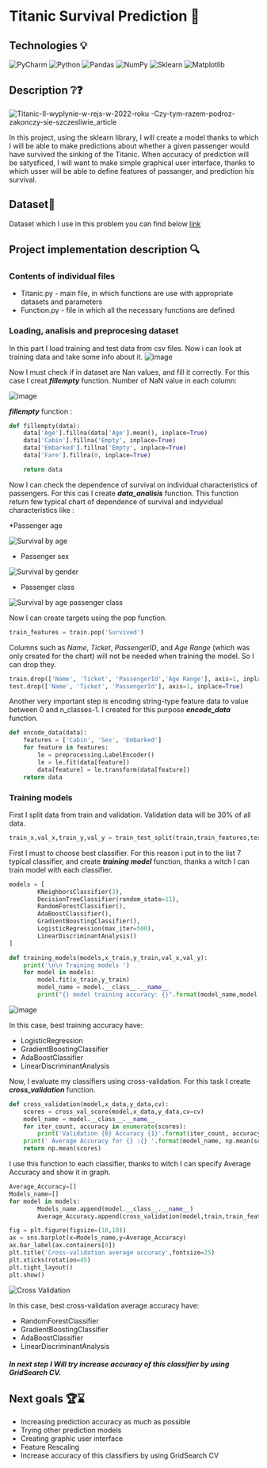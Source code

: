 # Titanic Survival Prediction 🚢
## Technologies 💡
![PyCharm](https://img.shields.io/badge/pycharm-143?style=for-the-badge&logo=pycharm&logoColor=black&color=black&labelColor=green)
![Python](https://img.shields.io/badge/python-3670A0?style=for-the-badge&logo=python&logoColor=ffdd54)
![Pandas](https://img.shields.io/badge/pandas-%23150458.svg?style=for-the-badge&logo=pandas&logoColor=white)
![NumPy](https://img.shields.io/badge/numpy-%23013243.svg?style=for-the-badge&logo=numpy&logoColor=white)
![Sklearn](https://img.shields.io/badge/scikit--learn-%23F7931E.svg?style=for-the-badge&logo=scikit-learn&logoColor=white)
![Matplotlib](https://img.shields.io/badge/Matplotlib-%23ffffff.svg?style=for-the-badge&logo=Matplotlib&logoColor=black)


## Description ❔❓
![Titanic-II-wyplynie-w-rejs-w-2022-roku -Czy-tym-razem-podroz-zakonczy-sie-szczesliwie_article](https://user-images.githubusercontent.com/122997699/221285433-66d6c0a8-2f9c-4875-ad10-cdfd10f734b5.jpg)

In this project, using the sklearn library, I will create a model thanks to which I will be able to make predictions about whether a given passenger would have survived the sinking of the Titanic.
When accuracy of prediction will be satysficed, I will want to make simple graphical user interface, thanks to which usser will be able to define features of passanger, and prediction his survival. 
## Dataset📁

Dataset which I use in this problem you can find below [link](https://www.kaggle.com/c/titanic)

## Project implementation description 🔍

### Contents of individual files

* Titanic.py - main file, in which functions are use with appropriate datasets and parameters
* Function.py - file in which all the necessary functions are defined 

### Loading, analisis and preprocesing dataset
In this part I load training and test data from csv files. Now i can look at training data and take some info about it.
![image](https://user-images.githubusercontent.com/122997699/221366208-db08e8ef-06de-47c2-a482-8e7d2d55006c.png)

Now I must check if in dataset are Nan values, and fill it correctly. For this case I creat ***fillempty*** function.
Number of NaN value in each column:

![image](https://user-images.githubusercontent.com/122997699/221366532-81470930-d916-41b6-a053-362e87a0f0bb.png)

***fillempty*** function : 
```python
def fillempty(data):
    data['Age'].fillna(data['Age'].mean(), inplace=True)
    data['Cabin'].fillna('Empty', inplace=True)
    data['Embarked'].fillna('Empty', inplace=True)
    data['Fare'].fillna(0, inplace=True)

    return data
```

Now I can check the dependence of survival on individual characteristics of passengers. For this cas I create ***data_analisis*** function. This function return few typical chart of dependence of survival and indyvidual characteristics like :

*Passenger age

![Survival by age](https://user-images.githubusercontent.com/122997699/221367281-8b4a8d4a-b8d4-4233-ba37-44e80342254a.png)

* Passenger sex

![Survival by gender](https://user-images.githubusercontent.com/122997699/221367296-aebfea51-4147-420c-a6ab-29c6c0e48961.png)

* Passenger class

![Survival by age passenger class](https://user-images.githubusercontent.com/122997699/221367287-f3679705-8c1d-4d8f-97ef-3fd62ed596e6.png)

Now I can create targets using the pop function. 

```python
train_features = train.pop('Survived')
```
Columns such as _Name_, _Ticket_, _PassengerID_, and _Age Range_ (which was only created for the chart) will not be needed when training the model. So I can drop they. 
```python
train.drop(['Name', 'Ticket', 'PassengerId','Age Range'], axis=1, inplace=True)
test.drop(['Name', 'Ticket', 'PassengerId'], axis=1, inplace=True)
```
Another very important step is encoding string-type feature data to value between 0 and n_classes-1. I created for this purpose ***encode_data*** function. 
```python
def encode_data(data):
    features = ['Cabin', 'Sex', 'Embarked']
    for feature in features:
        le = preprocessing.LabelEncoder()
        le = le.fit(data[feature])
        data[feature] = le.transform(data[feature])
    return data
```
### Training models

First I split data from train and validation. Validation data will be 30% of all data. 
```python
train_x,val_x,train_y,val_y = train_test_split(train,train_features,test_size=.30,random_state=42)
```

First I must to choose best classifier. For this reason i put in to the list 7 typical classifier, and create ***training model*** function, thanks a witch I can train model with each classifier.
```python
models = [
        KNeighborsClassifier(3),
        DecisionTreeClassifier(random_state=11),
        RandomForestClassifier(),
        AdaBoostClassifier(),
        GradientBoostingClassifier(),
        LogisticRegression(max_iter=500),
        LinearDiscriminantAnalysis()
]
```
```python
def training_models(models,x_train,y_train,val_x,val_y):
    print('\n\n Training models ')
    for model in models:
        model.fit(x_train,y_train)
        model_name = model.__class__.__name__
        print("{} model training accuracy: {}".format(model_name,model.score(val_x,val_y)))
```
![image](https://user-images.githubusercontent.com/122997699/221405966-b867b7ef-fe05-425d-af69-cded88f1413a.png)

In this case, best training accuracy have:
* LogisticRegression
* GradientBoostingClassifier
* AdaBoostClassifier
* LinearDiscriminantAnalysis

Now, I evaluate my classifiers using cross-validation. For this task I create ***cross_validation*** function. 
```python
def cross_validation(model,x_data,y_data,cv):
    scores = cross_val_score(model,x_data,y_data,cv=cv)
    model_name = model.__class__.__name__
    for iter_count, accuracy in enumerate(scores):
        print('Validation {0} Accuracy {1}'.format(iter_count, accuracy))
    print(' Average Accuracy for {} :{} '.format(model_name, np.mean(scores)))
    return np.mean(scores)
```
I use this function to each classifier, thanks to witch I can specify Average Accuracy and show it in graph. 
```python
Average_Accuracy=[]
Models_name=[]
for model in models:
        Models_name.append(model.__class__.__name__)
        Average_Accuracy.append(cross_validation(model,train,train_features,5))

fig = plt.figure(figsize=(10,10))
ax = sns.barplot(x=Models_name,y=Average_Accuracy)
ax.bar_label(ax.containers[0])
plt.title('Cross-validation average accuracy',fontsize=25)
plt.xticks(rotation=45)
plt.tight_layout()
plt.show()
```
![Cross Validation](https://user-images.githubusercontent.com/122997699/221407401-30a8a59d-bde2-4ebb-9fdb-b8cd15983efa.png)

In this case, best  cross-validation average accuracy have:
* RandomForestClassifier
* GradientBoostingClassifier
* AdaBoostClassifier
* LinearDiscriminantAnalysis


##### In next step I Will try increase accuracy of this classifier by using GridSearch CV. 

## Next goals 🏆⌛
* Increasing prediction accuracy as much as possible
* Trying other prediction models 
* Creating graphic user interface
* Feature Rescaling
* Increase accuracy of this classifiers by using GridSearch CV
